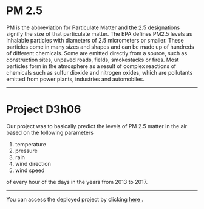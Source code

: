 # PM 2.5

PM is the abbreviation for Particulate Matter and the 2.5 designations signify the size of that particulate matter. The EPA defines PM2.5 levels as inhalable particles with diameters of 2.5 micrometers or smaller. These particles come in many sizes and shapes and can be made up of hundreds of different chemicals.
Some are emitted directly from a source, such as construction sites, unpaved roads, fields, smokestacks or fires. Most particles form in the atmosphere as a result of complex reactions of chemicals such as sulfur dioxide and nitrogen oxides, which are pollutants emitted from power plants, industries and automobiles.

---

# Project D3h06

Our project was to basically predict the levels of PM 2.5 matter in the air based on the following parameters
1. temperature
2. pressure
3. rain
4. wind direction
5. wind speed

of every hour of the days in the years from 2013 to 2017.

---

You can access the deployed project by clicking <a href="https://mohantyrohan3-d3-fest-web-app-app-bazbvq.streamlit.app/"> here </a>.
